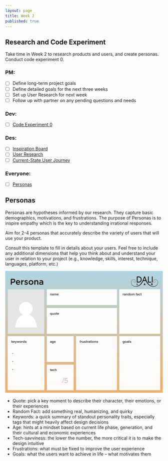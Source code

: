 ```yaml
---
layout: page
title: Week 2
published: true
---
```



## Research and Code Experiment

Take time in Week 2 to research products and users, and create personas. Conduct code experiment 0.

### PM:
* [ ] Define long-term project goals
* [ ] Define detailed goals for the next three weeks
* [ ] Set up User Research for next week
* [ ] Follow up with partner on any pending questions and needs

### Dev:
* [ ] [Code Experiment 0](code-experiment-0.md)

### Des:
* [ ] [Inspiration Board](inspiration-board.md)
* [ ] [User Research](user-research.md)
* [ ] [Current-State User Journey](current-state-user-journey.md)

### Everyone:
* [ ] [Personas](#personas)


## Personas
Personas are hypotheses informed by our research. They capture basic demographics, motivations, and frustrations. The purpose of Personas is to inspire empathy which is the key to understanding irrational responses.

Aim for 2-4 personas that accurately describe the variety of users that will use your product.

Consult this template to fill in details about your users. Feel free to include any additional dimensions that help you think about and understand your user in relation to your project (e.g., knowledge, skills, interest, technique, languages, platform, etc.)

[![](img/persona.png)](img/persona.pdf)

* Quote: pick a key moment to describe their character, their emotions, or their experiences
* Random Fact: add something real, humanizing, and quirky
* Keywords: a quick summary of standout personality traits, especially tags that might heavily affect design decisions
* Age: hints at a mindset based on current life phase, generation, and their cultural and economic experiences
* Tech-savviness: the lower the number, the more critical it is to make the design intuitive
* Frustrations: what must be fixed to improve the user experience
* Goals: what the users want to achieve in life – what motivates them
